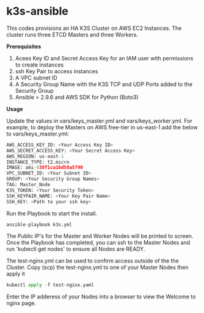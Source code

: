 # k3s-ansible

This codes provisions an HA K3S Cluster on AWS EC2 Instances. The cluster runs three ETCD Masters and three Workers. 

**Prerequisites**

1. Acees Key ID and Secret Access Key for an IAM user with permissions to create instances
3. ssh Key Pair to access instances
4. A VPC subnet ID
5. A Security Group Name with the K3S TCP and UDP Ports added to the Security Group
6. Ansible > 2.9.6 and AWS SDK for Python (Boto3) 

**Usage**

Update the values in vars/keys_master.yml and vars/keys_worker.yml. For example, to deploy the Masters on AWS free-tier in us-east-1 add the below to vars/keys_master.yml:

```python
AWS_ACCESS_KEY_ID: <Your Access Key ID>
AWS_SECRET_ACCESS_KEY: <Your Secret Access Key>
AWS_REGION: us-east-1
INSTANCE_TYPE: t2.micro
IMAGE: ami-038f1ca1bd58a5790
VPC_SUBNET_ID: <Your Subnet ID>
GROUP: <Your Security Group Names>
TAG: Master_Node
K3S_TOKEN: <Your Security Token>
SSH_KEYPAIR_NAME: <Your Key Pair Name>
SSH_KEY: <Path to your ssh key>
```
Run the Playbook to start the install. 
```python
ansible-playbook k3s.yml
```
The Public IP's for the Master and Worker Nodes will be printed to screen. Once the Playbook has completed, you can ssh to the Master Nodes and run 'kubectl get nodes' to ensure all Nodes are READY.

The test-nginx.yml can be used to confirm access outside of the the Cluster. Copy (scp) the test-nginx.yml to one of your Master Nodes then apply it 
```python
kubectl apply -f test-nginx.yaml
```

Enter the IP adderess of your Nodes into a browser to view the Welcome to nginx page.
